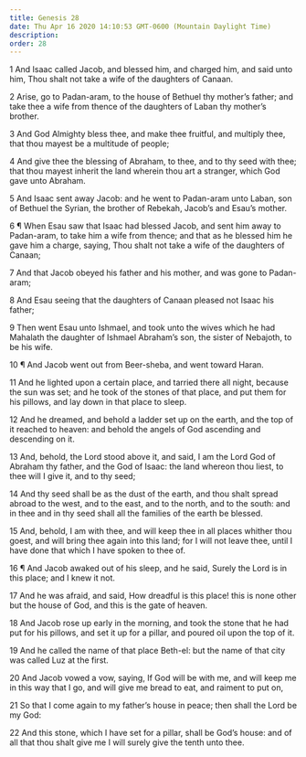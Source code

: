 ```yaml
---
title: Genesis 28
date: Thu Apr 16 2020 14:10:53 GMT-0600 (Mountain Daylight Time)
description: 
order: 28
---
```


<p>
  1 And Isaac called Jacob, and blessed him, and charged him, and said unto him,
  Thou shalt not take a wife of the daughters of Canaan.
</p>
<p>
  2 Arise, go to Padan-aram, to the house of Bethuel thy mother&#x2019;s father;
  and take thee a wife from thence of the daughters of Laban thy mother&#x2019;s
  brother.
</p>
<p>
  3 And God Almighty bless thee, and make thee fruitful, and multiply thee, that
  thou mayest be a multitude of people;
</p>
<p>
  4 And give thee the blessing of Abraham, to thee, and to thy seed with thee;
  that thou mayest inherit the land wherein thou art a stranger, which God gave
  unto Abraham.
</p>
<p>
  5 And Isaac sent away Jacob: and he went to Padan-aram unto Laban, son of
  Bethuel the Syrian, the brother of Rebekah, Jacob&#x2019;s and Esau&#x2019;s
  mother.
</p>
<p>
  6 &#xB6; When Esau saw that Isaac had blessed Jacob, and sent him away to
  Padan-aram, to take him a wife from thence; and that as he blessed him he gave
  him a charge, saying, Thou shalt not take a wife of the daughters of Canaan;
</p>
<p>
  7 And that Jacob obeyed his father and his mother, and was gone to Padan-aram;
</p>
<p>
  8 And Esau seeing that the daughters of Canaan pleased not Isaac his father;
</p>
<p>
  9 Then went Esau unto Ishmael, and took unto the wives which he had Mahalath
  the daughter of Ishmael Abraham&#x2019;s son, the sister of Nebajoth, to be
  his wife.
</p>
<p>10 &#xB6; And Jacob went out from Beer-sheba, and went toward Haran.</p>
<p>
  11 And he lighted upon a certain place, and tarried there all night, because
  the sun was set; and he took of the stones of that place, and put them for his
  pillows, and lay down in that place to sleep.
</p>
<p>
  12 And he dreamed, and behold a ladder set up on the earth, and the top of it
  reached to heaven: and behold the angels of God ascending and descending on
  it.
</p>
<p>
  13 And, behold, the Lord stood above it, and said, I am the Lord God of
  Abraham thy father, and the God of Isaac: the land whereon thou liest, to thee
  will I give it, and to thy seed;
</p>
<p>
  14 And thy seed shall be as the dust of the earth, and thou shalt spread
  abroad to the west, and to the east, and to the north, and to the south: and
  in thee and in thy seed shall all the families of the earth be blessed.
</p>
<p>
  15 And, behold, I am with thee, and will keep thee in all places whither thou
  goest, and will bring thee again into this land; for I will not leave thee,
  until I have done that which I have spoken to thee of.
</p>
<p>
  16 &#xB6; And Jacob awaked out of his sleep, and he said, Surely the Lord is
  in this place; and I knew it not.
</p>
<p>
  17 And he was afraid, and said, How dreadful is this place! this is none other
  but the house of God, and this is the gate of heaven.
</p>
<p>
  18 And Jacob rose up early in the morning, and took the stone that he had put
  for his pillows, and set it up for a pillar, and poured oil upon the top of
  it.
</p>
<p>
  19 And he called the name of that place Beth-el: but the name of that city was
  called Luz at the first.
</p>
<p>
  20 And Jacob vowed a vow, saying, If God will be with me, and will keep me in
  this way that I go, and will give me bread to eat, and raiment to put on,
</p>
<p>
  21 So that I come again to my father&#x2019;s house in peace; then shall the
  Lord be my God:
</p>
<p>
  22 And this stone, which I have set for a pillar, shall be God&#x2019;s house:
  and of all that thou shalt give me I will surely give the tenth unto thee.
</p>
